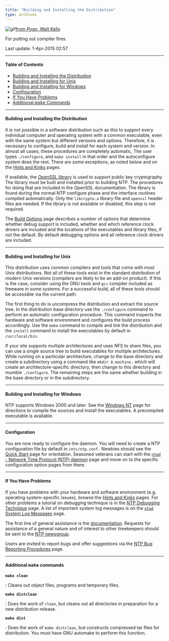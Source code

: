 ```yaml
---
title: "Building and Installing the Distribution"
type: archives
---
```


![gif](/archives/pic/beaver.gif)[from _Pogo_, Walt Kelly](/reflib/pictures/)

For putting out compiler fires.

Last update: 1-Apr-2015 02:57

* * *

#### Table of Contents

*   [Building and Installing the Distribution](/archives/4.2.8-series/build/#building-and-installing-the-distribution)
*   [Building and Installing for Unix](/archives/4.2.8-series/build/#building-and-installing-for-unix)
*   [Building and Installing for Windows](/archives/4.2.8-series/build/#building-and-installing-for-windows)
*   [Configuration](/archives/4.2.8-series/build/#configuration)
*   [If You Have Problems](/archives/4.2.8-series/build/#if-you-have-problems)
*   [Additional <tt>make</tt> Commands](/archives/4.2.8-series/build/#additional-ttmakett-commands)

* * *

#### Building and Installing the Distribution

It is not possible in a software distribution such as this to support every individual computer and operating system with a common executable, even with the same system but different versions and options. Therefore, it is necessary to configure, build and install for each system and version. In almost all cases, these procedures are completely automatic, The user types <code>./configure</code>, and <code>make install</code> in that order and the autoconfigure system does the rest. There are some exceptions, as noted below and on the [Hints and Kinks](/archives/4.2.8-series/hints/) pages.

If available, the [OpenSSL library](https://www.openssl.org) is used to support public key cryptography. The library must be built and installed prior to building NTP. The procedures for doing that are included in the OpenSSL documentation. The library is found during the normal NTP configure phase and the interface routines compiled automatically. Only the <code>libcrypto.a</code> library file and <code>openssl</code> header files are needed. If the library is not available or disabled, this step is not required.

The [Build Options](/archives/4.2.8-series/config/) page describes a number of options that determine whether debug support is included, whether and which reference clock drivers are included and the locations of the executables and library files, if not the default. By default debugging options and all reference clock drivers are included.

* * *

#### Building and Installing for Unix

This distribution uses common compilers and tools that come with most Unix distributions. Not all of these tools exist in the standard distribution of modern Unix versions (compilers are likely to be an add-on product). If this is the case, consider using the GNU tools and <code>gcc</code> compiler included as freeware in some systems. For a successful build, all of these tools should be accessible via the current path.

The first thing to do is uncompress the distribution and extract the source tree. In the distribution base directory use the <code>./configure</code> command to perform an automatic configuration procedure. This command inspects the hardware and software environment and configures the build process accordingly. Use the <code>make</code> command to compile and link the distribution and the <code>install</code> command to install the executables by default in <code>/usr/local/bin</code>.

If your site supports multiple architectures and uses NFS to share files, you can use a single source tree to build executables for multiple architectures. While running on a particular architecture, change to the base directory and create a subdirectory using a command like <code>mkdir A.machine,</code> which will create an architecture-specific directory, then change to this directory and mumble <code>./configure</code>. The remaining steps are the same whether building in the base directory or in the subdirectory.

* * *

#### Building and Installing for Windows

NTP supports Windows 2000 and later. See the [Windows NT](/archives/hints/winnt/) page for directions to compile the sources and install the executables. A precompiled executable is available.

* * *

#### Configuration

You are now ready to configure the daemon. You will need to create a NTP configuration file by default in <code>/etc/ntp.conf.</code> Newbies should see the [Quick Start](/archives/4.2.8-series/quick/) page for orientation. Seasoned veterans can start with the [<code>ntpd</code> - Network Time Protocol (NTP) daemon](/archives/4.2.8-series/ntpd/) page and move on to the specific configuration option pages from there.

* * *

#### If You Have Problems

If you have problems with your hardware and software environment (e.g. operating system-specific issues), browse the [Hints and Kinks](/archives/4.2.8-series/hints/) pages. For other problems a tutorial on debugging technique is in the [NTP Debugging Technique](/archives/4.2.8-series/debug/) page. A list of important system log messages is on the [<code>ntpd</code> System Log Messages](/archives/4.2.8-series/msyslog/) page.

The first line of general assistance is the [documentation](/archives/4.2.8-series/). Requests for assistance of a general nature and of interest to other timekeepers should be sent to the [NTP newsgroup](https://groups.google.com/g/comp.protocols.time.ntp).

Users are invited to report bugs and offer suggestions via the [NTP Bug Reporting Procedures](/archives/4.2.8-series/bugs/) page.

* * *

#### Additional <tt>make</tt> commands

<code>**make clean**</code>

: Cleans out object files, programs and temporary files.

<code>**make distclean**</code>

: Does the work of <code>clean</code>, but cleans out all directories in preparation for a new distribution release.

<code>**make dist**</code>

: Does the work of <code>make distclean</code>, but constructs compressed tar files for distribution. You must have GNU automake to perform this function.